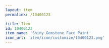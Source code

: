 ```yaml
---
layout: item
permalink: /10400123

title: Item
id: 10400123
item_name: 'Shiny Gemstone Face Paint'
icon_url: 'item/icon/customize/10400123.png'
---
```


